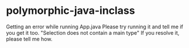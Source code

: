 # polymorphic-java-inclass

Getting an error while running App.java
Please try running it and tell me if you get it too.
"Selection does not contain a main type"
If you resolve it, please tell me how.

